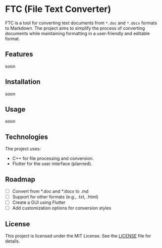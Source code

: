 # FTC (File Text Converter)
FTC is a tool for converting text documents from `*.doc` and `*.docx` formats to Markdown. The project aims to simplify the process of converting documents while maintaining formatting in a user-friendly and editable format.

## Features
soon

## Installation
soon

## Usage
soon

## Technologies
The project uses:
- C++ for file processing and conversion.
- Flutter for the user interface (planned).

## Roadmap
- [ ] Convert from *.doc and *.docx to .md
- [ ] Support for other formats (e.g., .txt, .html)
- [ ] Create a GUI using Flutter
- [ ] Add customization options for conversion styles

## License
This project is licensed under the MIT License. See the [LICENSE](LICENSE) file for details.
